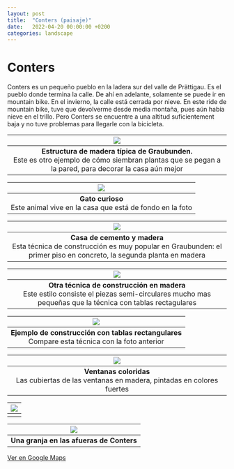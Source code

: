 ```yaml
---
layout: post
title:  "Conters (paisaje)"
date:   2022-04-20 00:00:00 +0200
categories: landscape
---
```


# Conters

Conters es un pequeño pueblo en la ladera sur del valle de Prättigau. Es el pueblo donde termina la calle. De ahí en adelante, solamente se puede ir en mountain bike. En el invierno, la calle está cerrada por nieve. En este ride de mountain bike, tuve que devolverme desde media montaña, pues aún había nieve en el trillo. Pero Conters se encuentre a una altitud suficientement baja y no tuve problemas para llegarle con la bicicleta.

| ![](/photos/assets/2022-04-20-conters/20220423_141915.jpg) |
|:--:|
| <b>Estructura de madera típica de Graubunden.</b> <br>Este es otro ejemplo de cómo siembran plantas que se pegan a la pared, para decorar la casa aún mejor|

| ![](/photos/assets/2022-04-20-conters/DSC04521.jpg) |
|:--:|
| <b>Gato curioso</b> <br>Este animal vive en la casa que está de fondo en la foto|

| ![](/photos/assets/2022-04-20-conters/DSC04542.jpg) |
|:--:|
| <b>Casa de cemento y madera</b> <br>Esta técnica de construcción es muy popular en Graubunden: el primer piso en concreto, la segunda planta en madera|

| ![](/photos/assets/2022-04-20-conters/DSC04557.jpg) |
|:--:|
| <b>Otra técnica de construcción en madera</b> <br>Este estilo consiste el piezas semi-circulares mucho mas pequeñas que la técnica con tablas rectagulares|

| ![](/photos/assets/2022-04-20-conters/DSC04558.jpg) |
|:--:|
| <b>Ejemplo de construcción con tablas rectangulares</b> <br>Compare esta técnica con la foto anterior|

| ![](/photos/assets/2022-04-20-conters/DSC04569.jpg) |
|:--:|
| <b>Ventanas coloridas</b> <br>Las cubiertas de las ventanas en madera, pintadas en colores fuertes|

| ![](/photos/assets/2022-04-20-conters/DSC04588.jpg) |
|:--:|
| <b></b>|

| ![](/photos/assets/2022-04-20-conters/DSC04596.jpg) |
|:--:|
| <b>Una granja en las afueras de Conters</b>|

[Ver en Google Maps](https://goo.gl/maps/9EE5TNooJUcmfK4G8)
